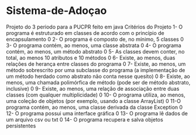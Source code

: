 # Sistema-de-Adoçao
Projeto do 3 periodo para a PUCPR feito em java
Critérios do Projeto
1- O programa é estruturado em classes de acordo com o princípio de encapsulamento 0
2- O programa é composto de, no mínimo, 5 classes 0
3- O programa contém, ao menos, uma classe abstrata 0
4- O programa contém, ao menos, um método abstrato 0
5- As classes devem conter, no total, ao menos 10 atributos e 10 métodos 0
6- Existe, ao menos, duas relações de herança entre classes do programa 0
7- Existe, ao menos, um método sobrescrito por uma subclasse do programa (a
implementação de um método herdado como abstrato não conta nesse quesito) 0
8- Existe, ao menos, uma chamada polimórfica de método (pode ser de método abstrato,
inclusive) 0
9- Existe, ao menos, uma relação de associação entre duas classes (com qualquer
multiplicidade) 0
10- O programa utiliza, ao menos, uma coleção de objetos (por exemplo, usando a classe
ArrayList) 0
11-O programa contém, ao menos, uma classe derivada da classe Exception 0
12- O programa possui uma interface gráfica 0
13- O programa lê dados de um arquivo csv ou txt 0
14- O programa recupera e salva objetos persistentes

